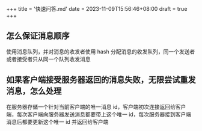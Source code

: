 +++
title = '快速问答.md'
date = 2023-11-09T15:56:46+08:00
draft = true
+++

## 怎么保证消息顺序

使用消息队列，并对消息的收发者使用 hash 分配消息的收发队列，同一个发送者或者接受者只从同一个队列收发消息

## 如果客户端接受服务器返回的消息失败，无限尝试重发消息，怎么处理

在服务器存储一个针对当前客户端的唯一消息 id，客户端初次连接返回给客户端，每次客户端向服务器发送消息都要带上这个唯一 id，每次服务器接到客户端消息后都要更新这个唯一 id 并返回给客户端